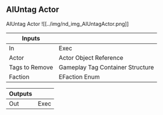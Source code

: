 ## AIUntag Actor
AIUntag Actor
![[../img/nd_img_AIUntagActor.png]]

|Inputs||
|--|--|
| In | Exec |
| Actor | Actor Object Reference |
| Tags to Remove | Gameplay Tag Container Structure |
| Faction | EFaction Enum |

|Outputs||
|--|--|
| Out | Exec |
